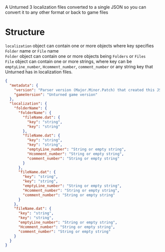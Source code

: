 A Unturned 3 localization files converted to a single JSON so you can convert it to any other format or back to game files

# Structure
`localization` object can contain one or more objects where key specifies `Folder` name or `File` name\
`Folder` object can contain one or more objects being `Folders` or `Files`\
`File` object can contain one or more strings, where key can be `emptyLine_number`, `Hcomment_number`, `comment_number` or any string key that Unturned has in localization files.
```JSON
{
  "metadata": {
    "version": "Parser version (Major.Minor.Patch) that created this JSON file, in case Major or Minor is different then localization JSON structure probably changed and your script will broke",
    "gameVersion": "Unturned game version"
  },
  "localization": {
    "folderName": {
      "folderName": {
        "fileName.dat": {
          "key": "string",
          "key": "string"
        },
        "fileName.dat": {
          "key": "string",
          "key": "string",
          "emptyLine_number": "String or empty string",
          "Hcomment_number": "String or empty string",
          "comment_number": "String or empty string"
        }
      },
      "fileName.dat": {
        "key": "string",
        "key": "string",
        "emptyLine_number": "String or empty string",
        "Hcomment_number": "String or empty string",
        "comment_number": "String or empty string"
      }
    },
    "fileName.dat": {
      "key": "string",
      "key": "string",
      "emptyLine_number": "String or empty string",
      "Hcomment_number": "String or empty string",
      "comment_number": "String or empty string"
    }
  }
}
```
